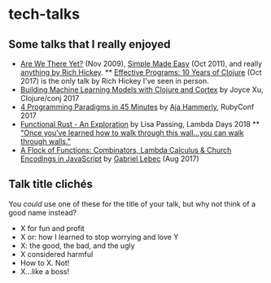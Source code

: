 # tech-talks

## Some talks that I really enjoyed
* [Are We There Yet?](https://www.infoq.com/presentations/Are-We-There-Yet-Rich-Hickey) (Nov 2009), [Simple Made Easy](https://www.infoq.com/presentations/Simple-Made-Easy) (Oct 2011), and really [anything by Rich Hickey](https://github.com/tallesl/Rich-Hickey-fanclub).
  ** [Effective Programs: 10 Years of Clojure](https://www.youtube.com/watch?v=2V1FtfBDsLU) (Oct 2017) is the only talk by Rich Hickey I've seen in person.
* [Building Machine Learning Models with Clojure and Cortex](https://www.youtube.com/watch?v=0m6wz2vClQI) by Joyce Xu, Clojure/conj 2017
* [4 Programming Paradigms in 45 Minutes](https://www.youtube.com/watch?v=3TBq__oKUzk) by [Aja Hammerly](http://www.thagomizer.com/), RubyConf 2017
* [Functional Rust - An Exploration](https://www.youtube.com/watch?v=Ve8HUfU3ELQ) by Lisa Passing, Lambda Days 2018
  ** ["Once you've learned how to walk through this wall...you can walk through walls."](https://www.youtube.com/watch?v=Ve8HUfU3ELQ&t=5m55s)
* [A Flock of Functions: Combinators, Lambda Calculus & Church Encodings in JavaScript](https://www.youtube.com/watch?v=3VQ382QG-y4) by [Gabriel Lebec](https://twitter.com/g_lebec) (Aug 2017)

## Talk title clichés
You *could* use one of these for the title of your talk, but why not
think of a good name instead?
* X for fun and profit
* X or: how I learned to stop worrying and love Y
* X: the good, the bad, and the ugly
* X considered harmful
* How to X. Not!
* X...like a boss!

